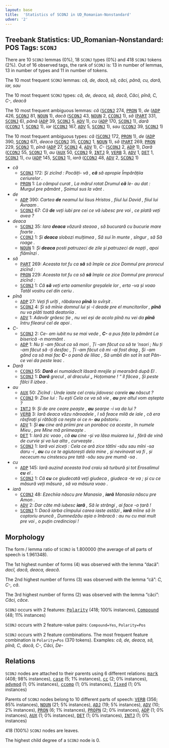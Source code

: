 ```yaml
---
layout: base
title:  'Statistics of SCONJ in UD_Romanian-Nonstandard'
udver: '2'
---
```


## Treebank Statistics: UD_Romanian-Nonstandard: POS Tags: `SCONJ`

There are 10 `SCONJ` lemmas (0%), 18 `SCONJ` types (0%) and 418 `SCONJ` tokens (2%).
Out of 16 observed tags, the rank of `SCONJ` is: 13 in number of lemmas, 13 in number of types and 11 in number of tokens.

The 10 most frequent `SCONJ` lemmas: <em>că, de, dacă, să, căci, până, cu, dară, iar, sau</em>

The 10 most frequent `SCONJ` types:  <em>că, de, deaca, să, dacă, Căci, pînă, C, C-, deacă</em>

The 10 most frequent ambiguous lemmas: <em>că</em> (<tt><a href="ro_nonstandard-pos-SCONJ.html">SCONJ</a></tt> 274, <tt><a href="ro_nonstandard-pos-PRON.html">PRON</a></tt> 1), <em>de</em> (<tt><a href="ro_nonstandard-pos-ADP.html">ADP</a></tt> 426, <tt><a href="ro_nonstandard-pos-SCONJ.html">SCONJ</a></tt> 81, <tt><a href="ro_nonstandard-pos-NOUN.html">NOUN</a></tt> 1), <em>dacă</em> (<tt><a href="ro_nonstandard-pos-SCONJ.html">SCONJ</a></tt> 43, <tt><a href="ro_nonstandard-pos-NOUN.html">NOUN</a></tt> 2, <tt><a href="ro_nonstandard-pos-CCONJ.html">CCONJ</a></tt> 1), <em>să</em> (<tt><a href="ro_nonstandard-pos-PART.html">PART</a></tt> 331, <tt><a href="ro_nonstandard-pos-SCONJ.html">SCONJ</a></tt> 6), <em>până</em> (<tt><a href="ro_nonstandard-pos-ADP.html">ADP</a></tt> 39, <tt><a href="ro_nonstandard-pos-SCONJ.html">SCONJ</a></tt> 5, <tt><a href="ro_nonstandard-pos-ADV.html">ADV</a></tt> 1), <em>cu</em> (<tt><a href="ro_nonstandard-pos-ADP.html">ADP</a></tt> 170, <tt><a href="ro_nonstandard-pos-SCONJ.html">SCONJ</a></tt> 1), <em>dară</em> (<tt><a href="ro_nonstandard-pos-CCONJ.html">CCONJ</a></tt> 1, <tt><a href="ro_nonstandard-pos-SCONJ.html">SCONJ</a></tt> 1), <em>iar</em> (<tt><a href="ro_nonstandard-pos-CCONJ.html">CCONJ</a></tt> 167, <tt><a href="ro_nonstandard-pos-ADV.html">ADV</a></tt> 5, <tt><a href="ro_nonstandard-pos-SCONJ.html">SCONJ</a></tt> 1), <em>sau</em> (<tt><a href="ro_nonstandard-pos-CCONJ.html">CCONJ</a></tt> 39, <tt><a href="ro_nonstandard-pos-SCONJ.html">SCONJ</a></tt> 1)

The 10 most frequent ambiguous types:  <em>că</em> (<tt><a href="ro_nonstandard-pos-SCONJ.html">SCONJ</a></tt> 172, <tt><a href="ro_nonstandard-pos-PRON.html">PRON</a></tt> 1), <em>de</em> (<tt><a href="ro_nonstandard-pos-ADP.html">ADP</a></tt> 390, <tt><a href="ro_nonstandard-pos-SCONJ.html">SCONJ</a></tt> 67), <em>deaca</em> (<tt><a href="ro_nonstandard-pos-SCONJ.html">SCONJ</a></tt> 35, <tt><a href="ro_nonstandard-pos-CCONJ.html">CCONJ</a></tt> 1, <tt><a href="ro_nonstandard-pos-NOUN.html">NOUN</a></tt> 1), <em>să</em> (<tt><a href="ro_nonstandard-pos-PART.html">PART</a></tt> 269, <tt><a href="ro_nonstandard-pos-PRON.html">PRON</a></tt> 229, <tt><a href="ro_nonstandard-pos-SCONJ.html">SCONJ</a></tt> 1), <em>pînă</em> (<tt><a href="ro_nonstandard-pos-ADP.html">ADP</a></tt> 27, <tt><a href="ro_nonstandard-pos-SCONJ.html">SCONJ</a></tt> 4, <tt><a href="ro_nonstandard-pos-ADV.html">ADV</a></tt> 1), <em>C-</em> (<tt><a href="ro_nonstandard-pos-SCONJ.html">SCONJ</a></tt> 2, <tt><a href="ro_nonstandard-pos-ADP.html">ADP</a></tt> 1), <em>Dară</em> (<tt><a href="ro_nonstandard-pos-CCONJ.html">CCONJ</a></tt> 55, <tt><a href="ro_nonstandard-pos-SCONJ.html">SCONJ</a></tt> 1), <em>au</em> (<tt><a href="ro_nonstandard-pos-AUX.html">AUX</a></tt> 50, <tt><a href="ro_nonstandard-pos-CCONJ.html">CCONJ</a></tt> 9, <tt><a href="ro_nonstandard-pos-INTJ.html">INTJ</a></tt> 9, <tt><a href="ro_nonstandard-pos-VERB.html">VERB</a></tt> 3, <tt><a href="ro_nonstandard-pos-ADV.html">ADV</a></tt> 1, <tt><a href="ro_nonstandard-pos-DET.html">DET</a></tt> 1, <tt><a href="ro_nonstandard-pos-SCONJ.html">SCONJ</a></tt> 1), <em>cu</em> (<tt><a href="ro_nonstandard-pos-ADP.html">ADP</a></tt> 145, <tt><a href="ro_nonstandard-pos-SCONJ.html">SCONJ</a></tt> 1), <em>iară</em> (<tt><a href="ro_nonstandard-pos-CCONJ.html">CCONJ</a></tt> 48, <tt><a href="ro_nonstandard-pos-ADV.html">ADV</a></tt> 2, <tt><a href="ro_nonstandard-pos-SCONJ.html">SCONJ</a></tt> 1)


* <em>că</em>
  * <tt><a href="ro_nonstandard-pos-SCONJ.html">SCONJ</a></tt> 172: <em>Și zicînd : Pocăiți- vă , <b>că</b> să apropie Împărățiia ceriurelor .</em>
  * <tt><a href="ro_nonstandard-pos-PRON.html">PRON</a></tt> 1: <em>La câmpul curat , La mărul rotat Drumul <b>că</b> le- au dat : Murgul pre pământ , Șoimul sus la vânt .</em>
* <em>de</em>
  * <tt><a href="ro_nonstandard-pos-ADP.html">ADP</a></tt> 390: <em>Cartea <b>de</b> neamul lui Iisus Hristos , fiiul lui David , fiiul lui Avraam .</em>
  * <tt><a href="ro_nonstandard-pos-SCONJ.html">SCONJ</a></tt> 67: <em>Că <b>de</b> veți iubi pre cei ce vă iubesc pre voi , ce plată veți avea ?</em>
* <em>deaca</em>
  * <tt><a href="ro_nonstandard-pos-SCONJ.html">SCONJ</a></tt> 35: <em>Iara <b>deaca</b> văzură steaoa , să bucurară cu bucurie mare foarte .</em>
  * <tt><a href="ro_nonstandard-pos-CCONJ.html">CCONJ</a></tt> 1: <em>Și <b>deaca</b> slobozi mulțimea , Să sui în munte , sîngur , să Să roage .</em>
  * <tt><a href="ro_nonstandard-pos-NOUN.html">NOUN</a></tt> 1: <em>Și <b>deaca</b> posti patruzeci de zile și patruzeci de nopți , apoi flămînzi .</em>
* <em>să</em>
  * <tt><a href="ro_nonstandard-pos-PART.html">PART</a></tt> 269: <em>Aceasta tot fu ca <b>să</b> să împle ce zice Domnul pre prorocul zicînd :</em>
  * <tt><a href="ro_nonstandard-pos-PRON.html">PRON</a></tt> 229: <em>Aceasta tot fu ca să <b>să</b> împle ce zice Domnul pre prorocul zicînd :</em>
  * <tt><a href="ro_nonstandard-pos-SCONJ.html">SCONJ</a></tt> 1: <em>Că <b>să</b> veți erta oamenilor greșalele lor , erta -va și voao Tatăl vostru cel din ceriu .</em>
* <em>pînă</em>
  * <tt><a href="ro_nonstandard-pos-ADP.html">ADP</a></tt> 27: <em>Veți fi urîți , răbdarea <b>pînă</b> la svîrșit .</em>
  * <tt><a href="ro_nonstandard-pos-SCONJ.html">SCONJ</a></tt> 4: <em>Și să mînie domnul lui și -l deade pre el muncitorilor , <b>pînă</b> nu va plăti toată deatoriia .</em>
  * <tt><a href="ro_nonstandard-pos-ADV.html">ADV</a></tt> 1: <em>Adevăr grăesc ție , nu vei eși de acolo pînă nu vei da <b>pînă</b> întru filearul cel de apoi .</em>
* <em>C-</em>
  * <tt><a href="ro_nonstandard-pos-SCONJ.html">SCONJ</a></tt> 2: <em>Ce- am iubit nu se mai vede , <b>C-</b> a pus fața la pământ La biserică -n mormânt .</em>
  * <tt><a href="ro_nonstandard-pos-ADP.html">ADP</a></tt> 1: <em>Nu ți -am făcut ca să mori , Ți -am făcut ca să te ’nsori ; Nu ți -am făcut să -ți desfac , Ți -am făcut că mi -ai fost drag , Și -am gând ca să mai fac <b>C-</b> o pană de liliac , Să umbli din sat în sat Pân- ce vei da peste leac .</em>
* <em>Dară</em>
  * <tt><a href="ro_nonstandard-pos-CCONJ.html">CCONJ</a></tt> 55: <em><b>Dară</b> ei numaidecît lăsară mrejile și mearsără după El .</em>
  * <tt><a href="ro_nonstandard-pos-SCONJ.html">SCONJ</a></tt> 1: <em><b>Dară</b> grecul , al dracului „ Hoțomane ! “ îl făcea , Și peste fălci îl izbea .</em>
* <em>au</em>
  * <tt><a href="ro_nonstandard-pos-AUX.html">AUX</a></tt> 50: <em>Zicînd : Unde iaste cel craiu jidovesc carele <b>au</b> născut ?</em>
  * <tt><a href="ro_nonstandard-pos-CCONJ.html">CCONJ</a></tt> 9: <em>Zise lui : Tu ești Cela ce va să vie , <b>au</b> pre altul vom aștepta ?</em>
  * <tt><a href="ro_nonstandard-pos-INTJ.html">INTJ</a></tt> 9: <em>Și de are ceare peaște , <b>au</b> șearpe -i va da lui ?</em>
  * <tt><a href="ro_nonstandard-pos-VERB.html">VERB</a></tt> 3: <em>Iară deaca văzu năroadele , I să feace milă de iale , că era răsfirați și rătăciți ca nește oi ce n- <b>au</b> păstoriu .</em>
  * <tt><a href="ro_nonstandard-pos-ADV.html">ADV</a></tt> 1: <em>Și <b>au</b> cine ară priimi pre un poroboc ca acesta , în numele Mieu , pre Mine mă priimeaște .</em>
  * <tt><a href="ro_nonstandard-pos-DET.html">DET</a></tt> 1: <em>Iară zic voao , că <b>au</b> cine -și va lăsa muiarea lui , fără de vină dе curvie și va luа alta , curveaște .</em>
  * <tt><a href="ro_nonstandard-pos-SCONJ.html">SCONJ</a></tt> 1: <em>Iară voi ziceți : Cela ce ară zice tătîni -său sau mîni -sa daru -i , <b>au</b> cu ce te agiutorești dela mine , și nevinovat va fi , și nececum nu cinstescu pre tată -său sau pre mumă -sa .</em>
* <em>cu</em>
  * <tt><a href="ro_nonstandard-pos-ADP.html">ADP</a></tt> 145: <em>Iară auzind aceasta Irod craiu să turbură și tot Erosalimul <b>cu</b> el .</em>
  * <tt><a href="ro_nonstandard-pos-SCONJ.html">SCONJ</a></tt> 1: <em>Că <b>cu</b> ce giudecată veți giudeca , giudeca -te va ; și cu ce măsură veți măsura , să va măsura voao .</em>
* <em>iară</em>
  * <tt><a href="ro_nonstandard-pos-CCONJ.html">CCONJ</a></tt> 48: <em>Ezechiia născu pre Manasia , <b>iară</b> Manasiia născu pre Amon .</em>
  * <tt><a href="ro_nonstandard-pos-ADV.html">ADV</a></tt> 2: <em>Dar câte mă iubesc <b>iară</b> , Să le strângi , ai face -o țară !</em>
  * <tt><a href="ro_nonstandard-pos-SCONJ.html">SCONJ</a></tt> 1: <em>Dacă iarba cîmpului carea iaste astăzi , <b>iară</b> mîine să în coptoriu aruncă , Dumnedzău așia o îmbracă : au nu cu mai mult pre voi , o puțin credincioși !</em>

## Morphology

The form / lemma ratio of `SCONJ` is 1.800000 (the average of all parts of speech is 1.961348).

The 1st highest number of forms (4) was observed with the lemma “dacă”: <em>dacî, dacă, deaca, deacă</em>.

The 2nd highest number of forms (3) was observed with the lemma “că”: <em>C, C-, că</em>.

The 3rd highest number of forms (2) was observed with the lemma “căci”: <em>Căci, căce</em>.

`SCONJ` occurs with 2 features: <tt><a href="ro_nonstandard-feat-Polarity.html">Polarity</a></tt> (418; 100% instances), <tt><a href="ro_nonstandard-feat-Compound.html">Compound</a></tt> (48; 11% instances)

`SCONJ` occurs with 2 feature-value pairs: `Compound=Yes`, `Polarity=Pos`

`SCONJ` occurs with 2 feature combinations.
The most frequent feature combination is `Polarity=Pos` (370 tokens).
Examples: <em>că, de, deaca, să, pînă, C, dacă, C-, Căci, De-</em>


## Relations

`SCONJ` nodes are attached to their parents using 6 different relations: <tt><a href="ro_nonstandard-dep-mark.html">mark</a></tt> (408; 98% instances), <tt><a href="ro_nonstandard-dep-case.html">case</a></tt> (5; 1% instances), <tt><a href="ro_nonstandard-dep-cc.html">cc</a></tt> (2; 0% instances), <tt><a href="ro_nonstandard-dep-advmod.html">advmod</a></tt> (1; 0% instances), <tt><a href="ro_nonstandard-dep-ccomp.html">ccomp</a></tt> (1; 0% instances), <tt><a href="ro_nonstandard-dep-fixed.html">fixed</a></tt> (1; 0% instances)

Parents of `SCONJ` nodes belong to 10 different parts of speech: <tt><a href="ro_nonstandard-pos-VERB.html">VERB</a></tt> (356; 85% instances), <tt><a href="ro_nonstandard-pos-NOUN.html">NOUN</a></tt> (21; 5% instances), <tt><a href="ro_nonstandard-pos-ADJ.html">ADJ</a></tt> (19; 5% instances), <tt><a href="ro_nonstandard-pos-ADV.html">ADV</a></tt> (10; 2% instances), <tt><a href="ro_nonstandard-pos-PRON.html">PRON</a></tt> (6; 1% instances), <tt><a href="ro_nonstandard-pos-PROPN.html">PROPN</a></tt> (2; 0% instances), <tt><a href="ro_nonstandard-pos-ADP.html">ADP</a></tt> (1; 0% instances), <tt><a href="ro_nonstandard-pos-AUX.html">AUX</a></tt> (1; 0% instances), <tt><a href="ro_nonstandard-pos-DET.html">DET</a></tt> (1; 0% instances), <tt><a href="ro_nonstandard-pos-INTJ.html">INTJ</a></tt> (1; 0% instances)

418 (100%) `SCONJ` nodes are leaves.

The highest child degree of a `SCONJ` node is 0.

